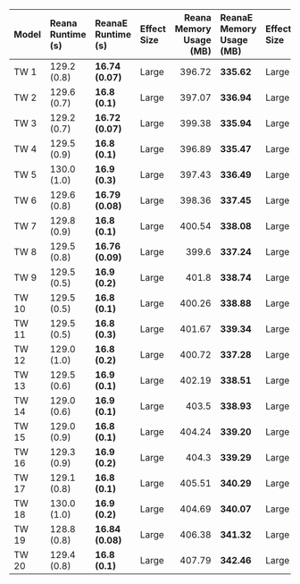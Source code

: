 | Model   | Reana Runtime (s)   | ReanaE Runtime (s)   | Effect Size   |   Reana Memory Usage (MB) | ReanaE Memory Usage (MB)   | Effect Size   |
|:--------|:--------------------|:---------------------|:--------------|--------------------------:|:---------------------------|:--------------|
| TW 1    | 129.2 (0.8)         | **16.74 (0.07)**     | Large         |                    396.72 | **335.62**                 | Large         |
| TW 2    | 129.6 (0.7)         | **16.8 (0.1)**       | Large         |                    397.07 | **336.94**                 | Large         |
| TW 3    | 129.2 (0.7)         | **16.72 (0.07)**     | Large         |                    399.38 | **335.94**                 | Large         |
| TW 4    | 129.5 (0.9)         | **16.8 (0.1)**       | Large         |                    396.89 | **335.47**                 | Large         |
| TW 5    | 130.0 (1.0)         | **16.9 (0.3)**       | Large         |                    397.43 | **336.49**                 | Large         |
| TW 6    | 129.6 (0.8)         | **16.79 (0.08)**     | Large         |                    398.36 | **337.45**                 | Large         |
| TW 7    | 129.8 (0.9)         | **16.8 (0.1)**       | Large         |                    400.54 | **338.08**                 | Large         |
| TW 8    | 129.5 (0.8)         | **16.76 (0.09)**     | Large         |                    399.6  | **337.24**                 | Large         |
| TW 9    | 129.5 (0.5)         | **16.9 (0.2)**       | Large         |                    401.8  | **338.74**                 | Large         |
| TW 10   | 129.5 (0.5)         | **16.8 (0.1)**       | Large         |                    400.26 | **338.88**                 | Large         |
| TW 11   | 129.5 (0.5)         | **16.8 (0.3)**       | Large         |                    401.67 | **339.34**                 | Large         |
| TW 12   | 129.0 (1.0)         | **16.8 (0.2)**       | Large         |                    400.72 | **337.28**                 | Large         |
| TW 13   | 129.5 (0.6)         | **16.9 (0.1)**       | Large         |                    402.19 | **338.51**                 | Large         |
| TW 14   | 129.0 (0.6)         | **16.9 (0.1)**       | Large         |                    403.5  | **338.93**                 | Large         |
| TW 15   | 129.0 (0.9)         | **16.8 (0.1)**       | Large         |                    404.24 | **339.20**                 | Large         |
| TW 16   | 129.3 (0.9)         | **16.9 (0.2)**       | Large         |                    404.3  | **339.29**                 | Large         |
| TW 17   | 129.1 (0.8)         | **16.8 (0.1)**       | Large         |                    405.51 | **340.29**                 | Large         |
| TW 18   | 130.0 (1.0)         | **16.9 (0.2)**       | Large         |                    404.69 | **340.07**                 | Large         |
| TW 19   | 128.8 (0.8)         | **16.84 (0.08)**     | Large         |                    406.38 | **341.32**                 | Large         |
| TW 20   | 129.4 (0.8)         | **16.8 (0.1)**       | Large         |                    407.79 | **342.46**                 | Large         |